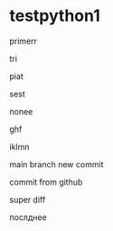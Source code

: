 # testpython1


primerr


tri


piat

sest

nonee

ghf

iklmn


main branch new commit


commit from github

super diff

послднее